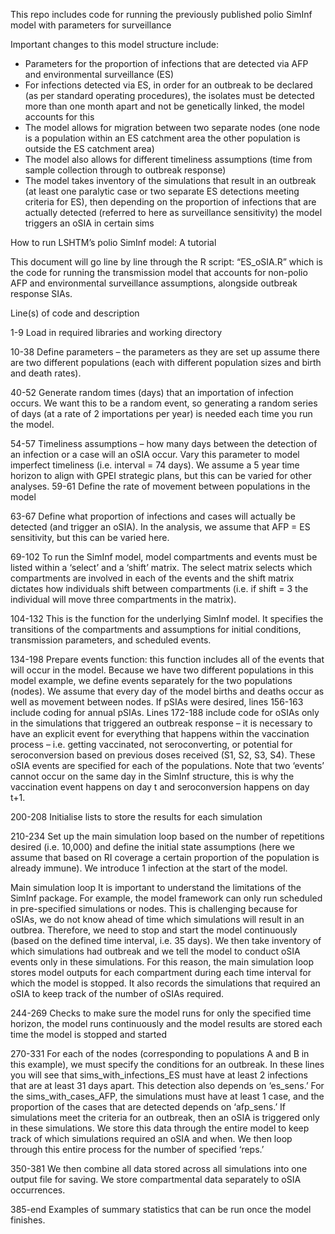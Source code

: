 This repo includes code for running the previously published polio SimInf model with parameters for surveillance 

Important changes to this model structure include: 
- Parameters for the proportion of infections that are detected via AFP and environmental surveillance (ES)
- For infections detected via ES, in order for an outbreak to be declared (as per standard operating procedures),
  the isolates must be detected more than one month apart and not be genetically linked, the model accounts for this
- The model allows for migration between two separate nodes (one node is a population within an ES catchment area
  the other population is outside the ES catchment area)
- The model also allows for different timeliness assumptions (time from sample collection through to outbreak response)
- The model takes inventory of the simulations that result in an outbreak (at least one paralytic case or two separate ES detections meeting criteria for ES),
  then depending on the proportion of infections that are actually detected (referred to here as surveillance sensitivity) the model triggers an oSIA in certain sims

How to run LSHTM’s polio SimInf model: A tutorial

This document will go line by line through the R script: “ES_oSIA.R” which is the code for running the transmission model that accounts for non-polio AFP and environmental surveillance assumptions, alongside outbreak response SIAs. 

Line(s) of code	and description

1-9	Load in required libraries and working directory

10-38	Define parameters – the parameters as they are set up assume there are two different populations (each with different population sizes and birth and death rates). 

40-52	Generate random times (days) that an importation of infection occurs. We want this to be a random event, so generating a random series of days (at a rate of 2 importations per year) is needed each time you run the model.

54-57	Timeliness assumptions – how many days between the detection of an infection or a case will an oSIA occur. Vary this parameter to model imperfect timeliness (i.e. interval = 74 days). We assume a 5 year time horizon to align with GPEI strategic plans, but this can be varied for other analyses.
59-61	Define the rate of movement between populations in the model

63-67	Define what proportion of infections and cases will actually be detected (and trigger an oSIA). In the analysis, we assume that AFP = ES sensitivity, but this can be varied here.

69-102	To run the SimInf model, model compartments and events must be listed within a ‘select’ and a ‘shift’ matrix. The select matrix selects which compartments are involved in each of the events and the shift matrix dictates how individuals shift between compartments (i.e. if shift = 3 the individual will move three compartments in the matrix).

104-132	This is the function for the underlying SimInf model. It specifies the transitions of the compartments and assumptions for initial conditions, transmission parameters, and scheduled events.

134-198	Prepare events function: this function includes all of the events that will occur in the model. Because we have two different populations in this model example, we define events separately for the two populations (nodes). We assume that every day of the model births and deaths occur as well as movement between nodes. If pSIAs were desired, lines 156-163 include coding for annual pSIAs. Lines 172-188 include code for oSIAs only in the simulations that triggered an outbreak response – it is necessary to have an explicit event for everything that happens within the vaccination process – i.e. getting vaccinated, not seroconverting, or potential for seroconversion based on previous doses received (S1, S2, S3, S4). These oSIA events are specified for each of the populations. Note that two ‘events’ cannot occur on the same day in the SimInf structure, this is why the vaccination event happens on day t and seroconversion happens on day t+1.

200-208	Initialise lists to store the results for each simulation

210-234	Set up the main simulation loop based on the number of repetitions desired (i.e. 10,000) and define the initial state assumptions (here we assume that based on RI coverage a certain proportion of the population is already immune). We introduce 1 infection at the start of the model.

Main simulation loop	It is important to understand the limitations of the SimInf package. For example, the model framework can only run scheduled in pre-specified simulations or nodes. This is challenging because for oSIAs, we do not know ahead of time which simulations will result in an outbrea. Therefore, we need to stop and start the model continuously (based on the defined time interval, i.e. 35 days). We then take inventory of which simulations had outbreak and we tell the model to conduct oSIA events only in these simulations. For this reason, the main simulation loop stores model outputs for each compartment during each time interval for which the model is stopped. It also records the simulations that required an oSIA to keep track of the number of oSIAs required.

244-269	Checks to make sure the model runs for only the specified time horizon, the model runs continuously and the model results are stored each time the model is stopped and started

270-331	For each of the nodes (corresponding to populations A and B in this example), we must specify the conditions for an outbreak. In these lines you will see that sims_with_infections_ES must have at least 2 infections that are at least 31 days apart. This detection also depends on ‘es_sens.’ For the sims_with_cases_AFP, the simulations must have at least 1 case, and the proportion of the cases that are detected depends on ‘afp_sens.’ If simulations meet the criteria for an outbreak, then an oSIA is triggered only in these simulations. We store this data through the entire model to keep track of which simulations required an oSIA and when. We then loop through this entire process for the number of specified ‘reps.’

350-381	We then combine all data stored across all simulations into one output file for saving. We store compartmental data separately to oSIA occurrences.

385-end	Examples of summary statistics that can be run once the model finishes.
